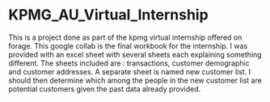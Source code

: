 # KPMG_AU_Virtual_Internship
This is a project done as part of the kpmg virtual internship offered on forage. This google collab is the final workbook for the internship.
I was provided with an excel sheet with several sheets each explaining something different. The sheets included are : transactions, customer demographic and customer addresses.
A separate sheet is named new customer list. I should then determine which among the people in the new customer list are potential customers given the past data already provided. 

